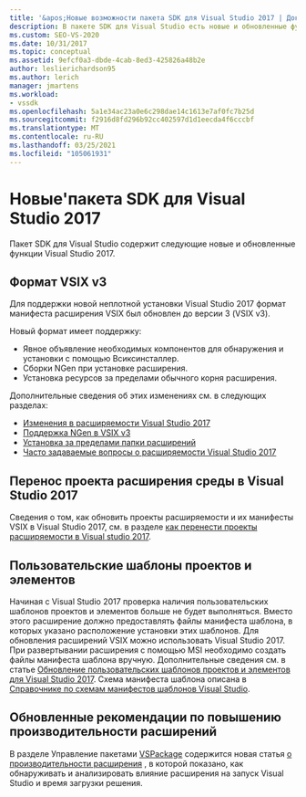 ```yaml
---
title: '&apos;Новые возможности пакета SDK для Visual Studio 2017 | Документация Майкрософт'
description: В пакете SDK для Visual Studio есть новые и обновленные функции Visual Studio 2017, включая обновленный формат VSIX версии 3.
ms.custom: SEO-VS-2020
ms.date: 10/31/2017
ms.topic: conceptual
ms.assetid: 9efcf0a3-dbde-4cab-8ed3-425826a48b2e
author: leslierichardson95
ms.author: lerich
manager: jmartens
ms.workload:
- vssdk
ms.openlocfilehash: 5a1e34ac23a0e6c298dae14c1613e7af0fc7b25d
ms.sourcegitcommit: f2916d8fd296b92cc402597d1d1eecda4f6cccbf
ms.translationtype: MT
ms.contentlocale: ru-RU
ms.lasthandoff: 03/25/2021
ms.locfileid: "105061931"
---
```

# <a name="what39s-new-in-the-visual-studio-2017-sdk"></a>Новые&#39;пакета SDK для Visual Studio 2017

Пакет SDK для Visual Studio содержит следующие новые и обновленные функции Visual Studio 2017.

## <a name="vsix-v3-format"></a>Формат VSIX v3

Для поддержки новой неплотной установки Visual Studio 2017 формат манифеста расширения VSIX был обновлен до версии 3 (VSIX v3).

Новый формат имеет поддержку:

* Явное объявление необходимых компонентов для обнаружения и установки с помощью Всиксинсталлер.
* Сборки NGen при установке расширения.
* Установка ресурсов за пределами обычного корня расширения.

Дополнительные сведения об этих изменениях см. в следующих разделах:

* [Изменения в расширяемости Visual Studio 2017](breaking-changes-2017.md)
* [Поддержка NGen в VSIX v3](ngen-support.md)
* [Установка за пределами папки расширений](set-install-root.md)
* [Часто задаваемые вопросы о расширяемости Visual Studio 2017](faq-2017.md)

## <a name="migrate-extensibility-project-to-visual-studio-2017"></a>Перенос проекта расширения среды в Visual Studio 2017

Сведения о том, как обновить проекты расширяемости и их манифесты VSIX в Visual Studio 2017, см. в разделе [как перенести проекты расширяемости в Visual studio 2017](how-to-migrate-extensibility-projects-to-visual-studio-2017.md).

## <a name="custom-project-and-item-templates"></a>Пользовательские шаблоны проектов и элементов

Начиная с Visual Studio 2017 проверка наличия пользовательских шаблонов проектов и элементов больше не будет выполняться. Вместо этого расширение должно предоставлять файлы манифеста шаблона, в которых указано расположение установки этих шаблонов. Для обновления расширений VSIX можно использовать Visual Studio 2017. При развертывании расширения с помощью MSI необходимо создать файлы манифеста шаблона вручную. Дополнительные сведения см. в статье [Обновление пользовательских шаблонов проектов и элементов для Visual Studio 2017](../extensibility/upgrading-custom-project-and-item-templates-for-visual-studio-2017.md). Схема манифеста шаблона описана в [Справочнике по схемам манифестов шаблонов Visual Studio](../extensibility/visual-studio-template-manifest-schema-reference.md).

## <a name="updated-extension-performance-guidelines"></a>Обновленные рекомендации по повышению производительности расширений

В разделе Управление пакетами [VSPackage](managing-vspackages.md) содержится новая статья [о производительности расширения](how-to-diagnose-extension-performance.md) , в которой показано, как обнаруживать и анализировать влияние расширения на запуск Visual Studio и время загрузки решения.
